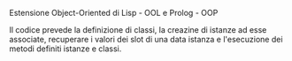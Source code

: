 Estensione Object-Oriented di Lisp - OOL e Prolog - OOP

Il codice prevede la definizione di classi, la creazine di istanze ad esse associate, recuperare i valori dei slot di una data istanza e l'esecuzione dei metodi definiti istanze e classi.
